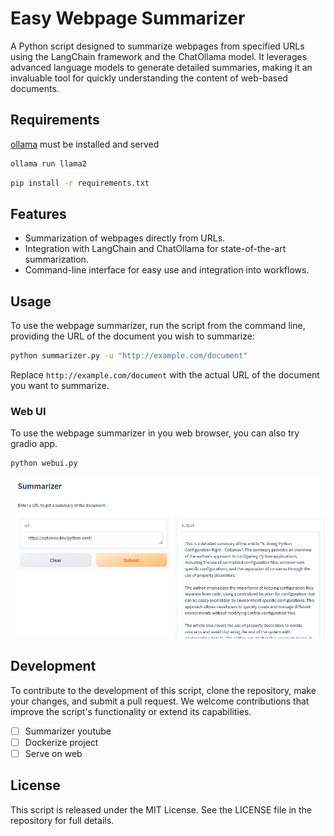 # Easy Webpage Summarizer

A Python script designed to summarize webpages from specified URLs using the LangChain framework and the ChatOllama model. It leverages advanced language models to generate detailed summaries, making it an invaluable tool for quickly understanding the content of web-based documents.

## Requirements

[ollama](https://ollama.com/) must be installed and served

```bash
ollama run llama2
```

```bash
pip install -r requirements.txt
```

## Features

- Summarization of webpages directly from URLs.
- Integration with LangChain and ChatOllama for state-of-the-art summarization.
- Command-line interface for easy use and integration into workflows.

## Usage

To use the webpage summarizer, run the script from the command line, providing the URL of the document you wish to summarize:

```bash
python summarizer.py -u "http://example.com/document"
```

Replace `http://example.com/document` with the actual URL of the document you want to summarize.

### Web UI

To use the webpage summarizer in you web browser, you can also try gradio app.

```bash
python webui.py
```

![gradio](assets/gradio.png)

## Development

To contribute to the development of this script, clone the repository, make your changes, and submit a pull request. We welcome contributions that improve the script's functionality or extend its capabilities.

- [ ] Summarizer youtube
- [ ] Dockerize project
- [ ] Serve on web

## License

This script is released under the MIT License. See the LICENSE file in the repository for full details.
